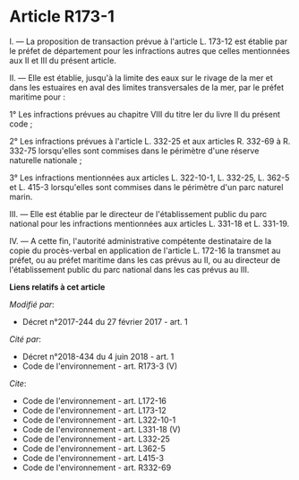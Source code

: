 # Article R173-1

I. ― La proposition de transaction prévue à l'article L. 173-12 est établie par le préfet de département pour les infractions
autres que celles mentionnées aux II et III du présent article. 

II. ― Elle est établie, jusqu'à la limite des eaux sur le rivage de la mer et dans les estuaires en aval des limites
transversales de la mer, par le préfet maritime pour : 

1° Les infractions prévues au chapitre VIII du titre Ier du livre II du présent code ; 

2° Les infractions prévues à l'article L. 332-25 et aux articles R. 332-69 à R. 332-75 lorsqu'elles sont commises dans le
périmètre d'une réserve naturelle nationale ; 

3° Les infractions mentionnées aux articles L. 322-10-1, L. 332-25, L. 362-5 et L. 415-3 lorsqu'elles sont commises dans le
périmètre d'un parc naturel marin. 

III. ― Elle est établie par le directeur de l'établissement public du parc national pour les infractions mentionnées aux
articles L. 331-18 et L. 331-19. 

IV. ― A cette fin, l'autorité administrative compétente destinataire de la copie du procès-verbal en application de l'article
L. 172-16 la transmet au préfet, ou au préfet maritime dans les cas prévus au II, ou au directeur de l'établissement public
du parc national dans les cas prévus au III.

**Liens relatifs à cet article**

_Modifié par_:

  - Décret n°2017-244 du 27 février 2017 - art. 1

_Cité par_:

  - Décret n°2018-434 du 4 juin 2018 - art. 1
  - Code de l'environnement - art. R173-3 (V)

_Cite_:

  - Code de l'environnement - art. L172-16
  - Code de l'environnement - art. L173-12
  - Code de l'environnement - art. L322-10-1
  - Code de l'environnement - art. L331-18 (V)
  - Code de l'environnement - art. L332-25
  - Code de l'environnement - art. L362-5
  - Code de l'environnement - art. L415-3
  - Code de l'environnement - art. R332-69
